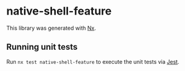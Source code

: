 # native-shell-feature

This library was generated with [Nx](https://nx.dev).

## Running unit tests

Run `nx test native-shell-feature` to execute the unit tests via [Jest](https://jestjs.io).
